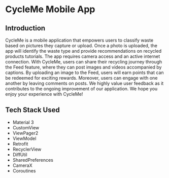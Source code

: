 # CycleMe Mobile App

## Introduction
CycleMe is a mobile application that empowers users to classify waste based on pictures they capture or upload. Once a photo is uploaded, the app will identify the waste type and provide recommendations on recycled products tutorials. The app requires camera access and an active internet connection. With CycleMe, users can share their recycling journey through the Feed feature, where they can post images and videos accompanied by captions. By uploading an image to the Feed, users will earn points that can be redeemed for exciting rewards. Moreover, users can engage with one another by leaving comments on posts. We highly value user feedback as it contributes to the ongoing improvement of our application. We hope you enjoy your experience with CycleMe!

## Tech Stack Used
- Material 3
- CustomView
- ViewPager2
- ViewModel
- Retrofit
- RecyclerView
- DiffUtil
- SharedPreferences
- CameraX
- Coroutines
